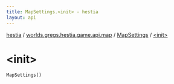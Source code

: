 ```yaml
---
title: MapSettings.<init> - hestia
layout: api
---
```


<div class='api-docs-breadcrumbs'><a href="../../index.html">hestia</a> / <a href="../index.html">worlds.gregs.hestia.game.api.map</a> / <a href="index.html">MapSettings</a> / <a href="./-init-.html">&lt;init&gt;</a></div>

# &lt;init&gt;

<div class="signature"><code><span class="identifier">MapSettings</span><span class="symbol">(</span><span class="symbol">)</span></code></div>
